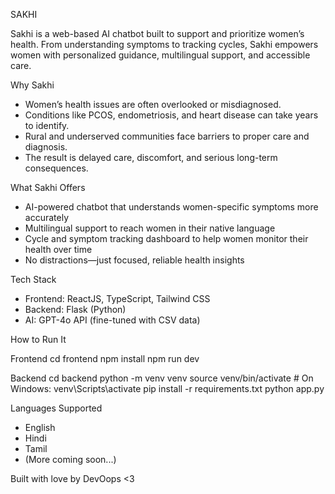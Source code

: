 SAKHI

Sakhi is a web-based AI chatbot built to support and prioritize women’s health. From understanding symptoms to tracking cycles, Sakhi empowers women with personalized guidance, multilingual support, and accessible care.

Why Sakhi

- Women’s health issues are often overlooked or misdiagnosed.
- Conditions like PCOS, endometriosis, and heart disease can take years to identify.
- Rural and underserved communities face barriers to proper care and diagnosis.
- The result is delayed care, discomfort, and serious long-term consequences.

What Sakhi Offers

- AI-powered chatbot that understands women-specific symptoms more accurately  
- Multilingual support to reach women in their native language  
- Cycle and symptom tracking dashboard to help women monitor their health over time  
- No distractions—just focused, reliable health insights  

Tech Stack

- Frontend: ReactJS, TypeScript, Tailwind CSS  
- Backend: Flask (Python)  
- AI: GPT-4o API (fine-tuned with CSV data)

How to Run It

Frontend
cd frontend
npm install
npm run dev

Backend
cd backend
python -m venv venv
source venv/bin/activate   # On Windows: venv\Scripts\activate
pip install -r requirements.txt
python app.py

Languages Supported

- English  
- Hindi  
- Tamil  
- (More coming soon...)

Built with love by DevOops <3
